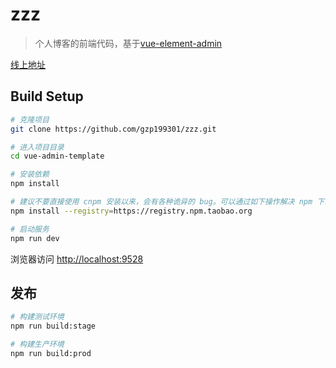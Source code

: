 # zzz

> 个人博客的前端代码，基于[vue-element-admin](https://github.com/PanJiaChen/vue-element-admin)

[线上地址](http://gezhipeng.cn)

## Build Setup

```bash
# 克隆项目
git clone https://github.com/gzp199301/zzz.git

# 进入项目目录
cd vue-admin-template

# 安装依赖
npm install

# 建议不要直接使用 cnpm 安装以来，会有各种诡异的 bug。可以通过如下操作解决 npm 下载速度慢的问题
npm install --registry=https://registry.npm.taobao.org

# 启动服务
npm run dev
```

浏览器访问 [http://localhost:9528](http://localhost:9528)

## 发布

```bash
# 构建测试环境
npm run build:stage

# 构建生产环境
npm run build:prod
```
